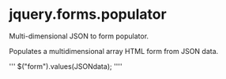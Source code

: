 # jquery.forms.populator
Multi-dimensional JSON to form populator.

Populates a multidimensional array HTML form from JSON data.

'''
$("form").values(JSONdata);
''''
